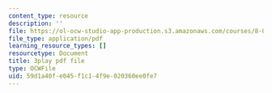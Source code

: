 ```yaml
---
content_type: resource
description: ''
file: https://ol-ocw-studio-app-production.s3.amazonaws.com/courses/8-01sc-classical-mechanics-fall-2016/59d1a40fe045f1c14f9e020360ee0fe7_flwYlUfw4WU.pdf
file_type: application/pdf
learning_resource_types: []
resourcetype: Document
title: 3play pdf file
type: OCWFile
uid: 59d1a40f-e045-f1c1-4f9e-020360ee0fe7
---
```

